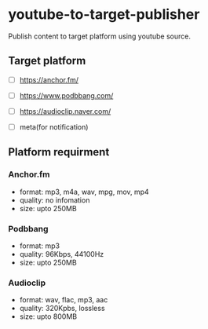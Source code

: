 # youtube-to-target-publisher

Publish content to target platform using youtube source.

## Target platform

- [ ] https://anchor.fm/    
- [ ] https://www.podbbang.com/    
- [ ] https://audioclip.naver.com/    
- [ ] meta(for notification)    


## Platform requirment

### Anchor.fm

* format: mp3, m4a, wav, mpg, mov, mp4
* quality: no infomation
* size: upto 250MB

### Podbbang

* format: mp3
* quality: 96Kbps, 44100Hz
* size: upto 250MB

### Audioclip

* format: wav, flac, mp3, aac
* quality: 320Kpbs, lossless
* size: upto 800MB
